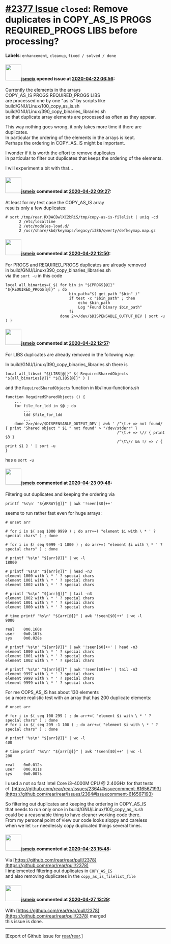 [\#2377 Issue](https://github.com/rear/rear/issues/2377) `closed`: Remove duplicates in COPY\_AS\_IS PROGS REQUIRED\_PROGS LIBS before processing?
==================================================================================================================================================

**Labels**: `enhancement`, `cleanup`, `fixed / solved / done`

#### <img src="https://avatars.githubusercontent.com/u/1788608?u=925fc54e2ce01551392622446ece427f51e2f0ce&v=4" width="50">[jsmeix](https://github.com/jsmeix) opened issue at [2020-04-22 06:56](https://github.com/rear/rear/issues/2377):

Currently the elements in the arrays  
COPY\_AS\_IS PROGS REQUIRED\_PROGS LIBS  
are processed one by one "as is" by scripts like  
build/GNU/Linux/100\_copy\_as\_is.sh  
build/GNU/Linux/390\_copy\_binaries\_libraries.sh  
so that duplicate array elements are processed as often as they appear.

This way nothing goes wrong, it only takes more time if there are
duplicates.  
In particular the ordering of the elements in the arrays is kept.  
Perhaps the ordering in COPY\_AS\_IS might be important.

I wonder if it is worth the effort to remove duplicates  
in particular to filter out duplicates that keeps the ordering of the
elements.

I will experiment a bit with that...

#### <img src="https://avatars.githubusercontent.com/u/1788608?u=925fc54e2ce01551392622446ece427f51e2f0ce&v=4" width="50">[jsmeix](https://github.com/jsmeix) commented at [2020-04-22 09:27](https://github.com/rear/rear/issues/2377#issuecomment-617663569):

At least for my test case the COPY\_AS\_IS array  
results only a few duplicates:

    # sort /tmp/rear.RX0ACBwlXC2bRiS/tmp/copy-as-is-filelist | uniq -cd
          2 /etc/localtime
          2 /etc/modules-load.d/
          2 /usr/share/kbd/keymaps/legacy/i386/qwerty/defkeymap.map.gz

#### <img src="https://avatars.githubusercontent.com/u/1788608?u=925fc54e2ce01551392622446ece427f51e2f0ce&v=4" width="50">[jsmeix](https://github.com/jsmeix) commented at [2020-04-22 12:50](https://github.com/rear/rear/issues/2377#issuecomment-617759345):

For PROGS and REQUIRED\_PROGS duplicates are already removed  
in build/GNU/Linux/390\_copy\_binaries\_libraries.sh  
via the `sort -u` in this code

    local all_binaries=( $( for bin in "${PROGS[@]}" "${REQUIRED_PROGS[@]}" ; do
                                bin_path="$( get_path "$bin" )"
                                if test -x "$bin_path" ; then
                                    echo $bin_path
                                    Log "Found binary $bin_path"
                                fi
                            done 2>>/dev/$DISPENSABLE_OUTPUT_DEV | sort -u ) )

#### <img src="https://avatars.githubusercontent.com/u/1788608?u=925fc54e2ce01551392622446ece427f51e2f0ce&v=4" width="50">[jsmeix](https://github.com/jsmeix) commented at [2020-04-22 12:57](https://github.com/rear/rear/issues/2377#issuecomment-617762660):

For LIBS duplicates are already removed in the following way:

In build/GNU/Linux/390\_copy\_binaries\_libraries.sh there is

    local all_libs=( "${LIBS[@]}" $( RequiredSharedObjects "${all_binaries[@]}" "${LIBS[@]}" ) )

and the `RequiredSharedObjects` function in lib/linux-functions.sh

    function RequiredSharedObjects () {
        ...
        for file_for_ldd in $@ ; do
            ...
            ldd $file_for_ldd
            ...
        done 2>>/dev/$DISPENSABLE_OUTPUT_DEV | awk ' /^\t.+ => not found/ { print "Shared object " $1 " not found" > "/dev/stderr" }
                                                     /^\t.+ => \// { print $3 }
                                                     /^\t\// && !/ => / { print $1 } ' | sort -u
    }

has a `sort -u`

#### <img src="https://avatars.githubusercontent.com/u/1788608?u=925fc54e2ce01551392622446ece427f51e2f0ce&v=4" width="50">[jsmeix](https://github.com/jsmeix) commented at [2020-04-23 09:48](https://github.com/rear/rear/issues/2377#issuecomment-618301702):

Filtering out duplicates and keeping the ordering via

    printf '%s\n' "${ARRAY[@]}" | awk '!seen[$0]++'

seems to run rather fast even for huge arrays:

    # unset arr

    # for i in $( seq 1000 9999 ) ; do arr+=( "element $i with \ * ' ? special chars" ) ; done

    # for i in $( seq 9999 -1 1000 ) ; do arr+=( "element $i with \ * ' ? special chars" ) ; done

    # printf '%s\n' "${arr[@]}" | wc -l
    18000

    # printf '%s\n' "${arr[@]}" | head -n3
    element 1000 with \ * ' ? special chars
    element 1001 with \ * ' ? special chars
    element 1002 with \ * ' ? special chars

    # printf '%s\n' "${arr[@]}" | tail -n3
    element 1002 with \ * ' ? special chars
    element 1001 with \ * ' ? special chars
    element 1000 with \ * ' ? special chars

    # time printf '%s\n' "${arr[@]}" | awk '!seen[$0]++' | wc -l
    9000

    real    0m0.160s
    user    0m0.167s
    sys     0m0.028s

    # printf '%s\n' "${arr[@]}" | awk '!seen[$0]++' | head -n3
    element 1000 with \ * ' ? special chars
    element 1001 with \ * ' ? special chars
    element 1002 with \ * ' ? special chars

    # printf '%s\n' "${arr[@]}" | awk '!seen[$0]++' | tail -n3
    element 9997 with \ * ' ? special chars
    element 9998 with \ * ' ? special chars
    element 9999 with \ * ' ? special chars

For me COPS\_AS\_IS has about 130 elements  
so a more realistic test with an array that has 200 duplicate elements:

    # unset arr

    # for i in $( seq 100 299 ) ; do arr+=( "element $i with \ * ' ? special chars" ) ; done
    # for i in $( seq 299 -1 100 ) ; do arr+=( "element $i with \ * ' ? special chars" ) ; done

    # printf '%s\n' "${arr[@]}" | wc -l
    400

    # time printf '%s\n' "${arr[@]}" | awk '!seen[$0]++' | wc -l
    200

    real    0m0.012s
    user    0m0.011s
    sys     0m0.007s

I used a not so fast Intel Core i3-4000M CPU @ 2.40GHz for that tests  
cf.
[https://github.com/rear/rear/issues/2364\#issuecomment-616567193](https://github.com/rear/rear/issues/2364#issuecomment-616567193)

So filtering out duplicates and keeping the ordering in COPY\_AS\_IS  
that needs to run only once in build/GNU/Linux/100\_copy\_as\_is.sh  
could be a reasonable thing to have cleaner working code there.  
From my personal point of view our code looks sloppy and careless  
when we let `tar` needlessly copy duplicated things several times.

#### <img src="https://avatars.githubusercontent.com/u/1788608?u=925fc54e2ce01551392622446ece427f51e2f0ce&v=4" width="50">[jsmeix](https://github.com/jsmeix) commented at [2020-04-23 15:48](https://github.com/rear/rear/issues/2377#issuecomment-618476943):

Via
[https://github.com/rear/rear/pull/2378](https://github.com/rear/rear/pull/2378)  
I implemented filtering out duplicates in `COPY_AS_IS`  
and also removing duplicates in the `copy_as_is_filelist_file`

#### <img src="https://avatars.githubusercontent.com/u/1788608?u=925fc54e2ce01551392622446ece427f51e2f0ce&v=4" width="50">[jsmeix](https://github.com/jsmeix) commented at [2020-04-27 13:29](https://github.com/rear/rear/issues/2377#issuecomment-619986511):

With
[https://github.com/rear/rear/pull/2378](https://github.com/rear/rear/pull/2378)
merged  
this issue is done.

------------------------------------------------------------------------

\[Export of Github issue for
[rear/rear](https://github.com/rear/rear).\]
